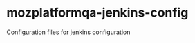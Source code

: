 mozplatformqa-jenkins-config
============================

Configuration files for jenkins configuration
